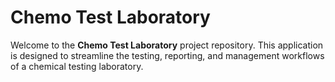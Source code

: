 # Chemo Test Laboratory

Welcome to the **Chemo Test Laboratory** project repository. This application is designed to streamline the testing, reporting, and management workflows of a chemical testing laboratory.
